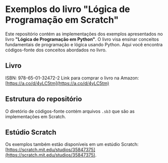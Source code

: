 # Exemplos do livro "Lógica de Programação em Scratch"

Este repositório contém as implementações dos exemplos apresentados no livro **"Lógica de Programação em Python"**. O livro visa ensinar conceitos fundamentais de programação e lógica usando Python. Aqui você encontra códigos-fonte dos conceitos abordados no livro.

## Livro
ISBN: 978-65-01-32472-2
Link para comprar o livro na Amazon: [https://a.co/d/4yLC5tm](https://a.co/d/4yLC5tm)

## Estrutura do repositório
O diretório de códigos-fonte contém arquivos `.sb3` que são as implementações em Scratch.

## Estúdio Scratch
Os exemplos também estão disponíveis em um estúdio Scratch: [https://scratch.mit.edu/studios/35847375](https://scratch.mit.edu/studios/35847375).

